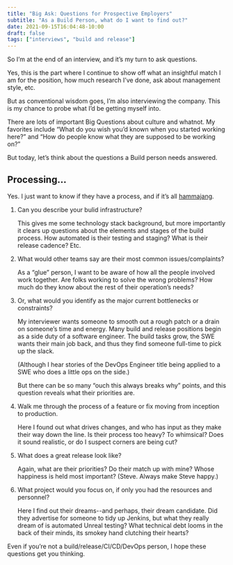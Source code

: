 ```yaml
---
title: "Big Ask: Questions for Prospective Employers"
subtitle: "As a Build Person, what do I want to find out?"
date: 2021-09-15T16:04:48-10:00
draft: false
tags: ["interviews", "build and release"]
---
```

So I’m at the end of an interview, and it’s my turn to ask questions.

Yes, this is the part where I continue to show off what an insightful match I am for the position, how much research I’ve done, ask about management style, etc.

But as conventional wisdom goes, I’m also interviewing the company. This is my chance to probe what I’d be getting myself into.

There are lots of important Big Questions about culture and whatnot. My favorites include “What do you wish you’d known when you started working here?” and “How do people know what they are supposed to be working on?”

But today, let’s think about the questions a Build person needs answered.

## Processing…

Yes. I just want to know if they have a process, and if it’s all [hammajang](https://www.hawaiimagazine.com/hammajang-is-now-a-word-in-the-oxford-english-dictionary/).

1. Can you describe your bulid infrastructure?

   This gives me some technology stack background, but more importantly it clears up questions about the elements and stages of the build process. How automated is their testing and staging? What is their release cadence? Etc.

2. What would other teams say are their most common issues/complaints?

   As a “glue” person, I want to be aware of how all the people involved work together. Are folks working to solve the wrong problems? How much do they know about the rest of their operation’s needs?

3. Or, what would you identify as the major current bottlenecks or constraints?

   My interviewer wants someone to smooth out a rough patch or a drain on someone’s time and energy. Many build and release positions begin as a side duty of a software engineer. The build tasks grow, the SWE wants their main job back, and thus they find someone full-time to pick up the slack.

   (Although I hear stories of the DevOps Engineer title being applied to a SWE who does a little ops on the side.)

   But there can be so many “ouch this always breaks why” points, and this question reveals what their priorities are.

4. Walk me through the process of a feature or fix moving from inception to production.

   Here I found out what drives changes, and who has input as they make their way down the line. Is their process too heavy? To whimsical? Does it sound realistic, or do I suspect corners are being cut?

5. What does a great release look like?

   Again, what are their priorities? Do their match up with mine? Whose happiness is held most important? (Steve. Always make Steve happy.)

6. What project would you focus on, if only you had the resources and personnel?

   Here I find out their dreams--and perhaps, their dream candidate. Did they advertise for someone to tidy up Jenkins, but what they really dream of is automated Unreal testing? What technical debt looms in the back of their minds, its smokey hand clutching their hearts?


Even if you’re not a build/release/CI/CD/DevOps person, I hope these questions get you thinking.

